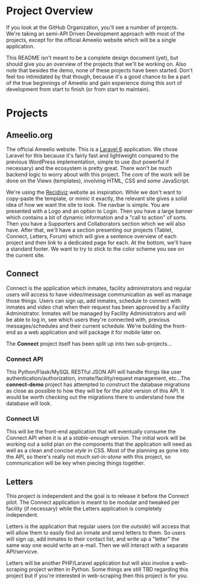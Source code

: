 # Project Overview

If you look at the GitHub Organization, you'll see a number of projects. We're taking an semi-API Driven Development approach with most of the projects, except for the official Ameelio website which will be a single application.

This README isn't meant to be a complete design document (yet), but should give you an overview of the projects that we'll be working on. Also note that besides the demo, none of these projects have been started. Don't feel too intimidated by that though, because it's a good chance to be a part of the true beginnings of Ameelio and gain experience doing this sort of development from start to finish (or from start to maintain).

# Projects

## Ameelio.org

The official Ameelio website. This is a [Laravel 6](https://laravel.com/docs/6.x) application. We chose Laravel for this because it's fairly fast and lightweight compared to the previous WordPress implementation, simple to use (but powerful if necessary) and the ecosystem is pretty great. There won't be much backend logic to worry about with this project. The core of the work will be done on the Views (templates), involving HTML, CSS and *some* JavaScript.

We're using the [Recidiviz](https://www.recidiviz.org) website as inspiration. While we don't want to copy-paste the template, or mimic it exactly, the relevant site gives a solid idea of how we want the site to look. The navbar is simple. You are presented with a Logo and an option to Login. Then you have a large banner which contains a bit of dynamic information and a "call to action" of sorts. Then you have a Supporters and Collaborators section which we will also have. After that, we'll have a section presenting our projects (Tablet, Connect, Letters, Forum) which will give a sentence overview of each project and then link to a dedicated page for each. At the bottom, we'll have a standard footer. We want to try to stick to the color scheme you see on the current site.

## Connect

Connect is the application which inmates, facility administrators and regular users will access to have video/message communication as well as manage those things. Users can sign up, add inmates, schedule to connect with inmates and video chat when their request has been approved by a Facility Administrator. Inmates will be managed by Facility Administrators and will be able to log in, see which users they're connected with, previous messages/schedules and their current schedule. We're building the front-end as a web application and will package it for mobile later on.

The **Connect** project itself has been split up into two sub-projects...

### Connect API
This Python/Flask/MySQL RESTful JSON API will handle things like user authentication/authorization, inmate/facility/request management, etc...The **connect-demo** project has attempted to construct the database migrations as close as possible to how they will be for the *pilot* version of this API. It would be worth checking out the migrations there to understand how the database will look.

### Connect UI
This will be the front-end application that will eventually consume the Connect API when it is at a *stable-enough* version. The initial work will be working out a solid plan on the components that the application will need as well as a clean and concise *style* in CSS. Most of the planning as gone into the API, so there's really not much *set-in-stone* with this project, so communication will be key when piecing things together.

## Letters

This project is independent and the goal is to release it before the Connect pilot. The Connect application is meant to be modular and tweaked per facility (if necessary) while the Letters application is completely independent.

Letters is the application that regular users (on the *outside*) will access that will allow them to easily find an inmate and send letters to them. So users will sign up, add inmates to their contact list, and write up a "letter" the same way one would write an e-mail. Then we will interact with a separate API/servicve.

Letters will be another PHP/Laravel application but will also involve a web-scraping project written in Python. Some things are still TBD regarding this project but if you're interested in web-scraping then this project is for you.

